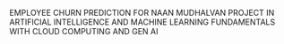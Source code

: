 EMPLOYEE CHURN PREDICTION FOR NAAN MUDHALVAN PROJECT IN ARTIFICIAL INTELLIGENCE AND MACHINE LEARNING FUNDAMENTALS WITH CLOUD COMPUTING AND GEN AI
